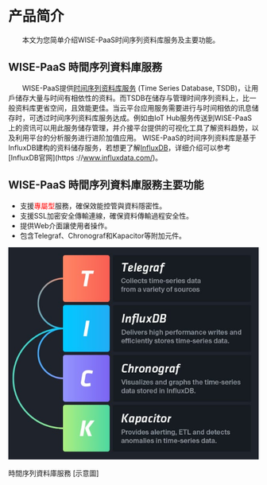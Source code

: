 # 产品简介

　　本文为您简单介绍WISE-PaaS时间序列资料库服务及主要功能。

## WISE-PaaS 時間序列資料庫服務

　　WISE-PaaS提供[时间序列资料库服务](https://en.wikipedia.org/wiki/Temporal_database) (Time Series Database, TSDB)，让用戶储存大量与时间有相依性的资料。而TSDB在储存与管理时间序列资料上，比一般资料库更省空间，且效能更佳。当云平台应用服务需要进行与时间相依的讯息储存时，可透过时间序列资料库服务达成。例如由IoT Hub服务传送到WISE-PaaS上的资讯可以用此服务储存管理，并介接平台提供的可视化工具了解资料趋势，以及利用平台的分析服务进行进阶加值应用。 WISE-PaaS的时间序列资料库是基于InfluxDB建构的资料储存服务，若想更了解[InfluxDB](https://zh.wikipedia.org/wiki/InfluxDB)，详细介绍可以参考[InfluxDB官网](https ://www.influxdata.com/)。

## WISE-PaaS 時間序列資料庫服務主要功能

* 支援<span style="color:red;">專屬型</span>服務，確保效能控管與資料隱密性。
* 支援SSL加密安全傳輸連線，確保資料傳輸過程安全性。
* 提供Web介面讓使用者操作。
* 包含Telegraf、Chronograf和Kapacitor等附加元件。

![時間序列資料庫服務 示意圖](../uploads/images/InfluxDB/InfluxDB.jpg)

<td align="center">時間序列資料庫服務 [示意圖</td>]
